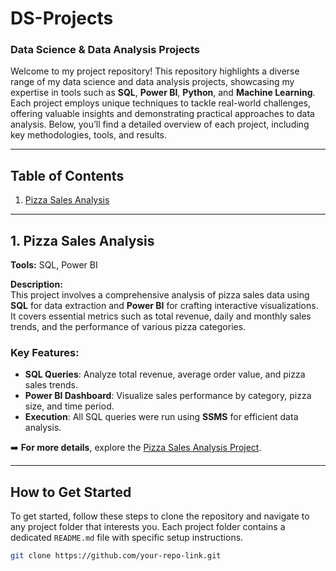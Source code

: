 # **DS-Projects**  
### **Data Science & Data Analysis Projects**

Welcome to my project repository! This repository highlights a diverse range of my data science and data analysis projects, showcasing my expertise in tools such as **SQL**, **Power BI**, **Python**, and **Machine Learning**. Each project employs unique techniques to tackle real-world challenges, offering valuable insights and demonstrating practical approaches to data analysis. Below, you’ll find a detailed overview of each project, including key methodologies, tools, and results.

---

## **Table of Contents**

1. [Pizza Sales Analysis](#1-pizza-sales-analysis)

---

## **1. Pizza Sales Analysis**

**Tools:** SQL, Power BI

**Description:**  
This project involves a comprehensive analysis of pizza sales data using **SQL** for data extraction and **Power BI** for crafting interactive visualizations. It covers essential metrics such as total revenue, daily and monthly sales trends, and the performance of various pizza categories.

### **Key Features:**
- **SQL Queries**: Analyze total revenue, average order value, and pizza sales trends.
- **Power BI Dashboard**: Visualize sales performance by category, pizza size, and time period.
- **Execution**: All SQL queries were run using **SSMS** for efficient data analysis.

➡️ **For more details**, explore the [Pizza Sales Analysis Project](https://github.com/ishakumari1709/DS-projects/tree/main/pizza_sales_analysis).


---

## **How to Get Started**

To get started, follow these steps to clone the repository and navigate to any project folder that interests you. Each project folder contains a dedicated `README.md` file with specific setup instructions.

```bash
git clone https://github.com/your-repo-link.git
